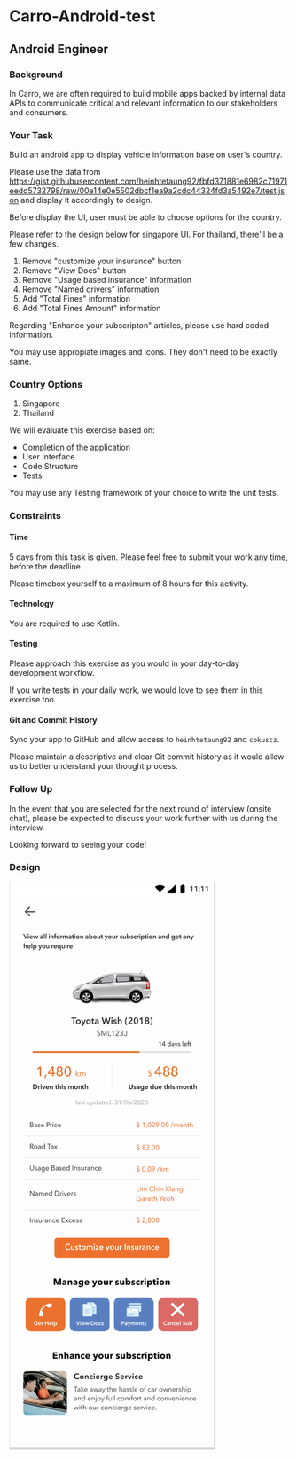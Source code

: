 # Carro-Android-test

## Android Engineer

### Background

In Carro, we are often required to build mobile apps backed by internal data APIs
to communicate critical and relevant information to our stakeholders and consumers.

### Your Task

Build an android app to display vehicle information base on user's country. 

Please use the data from https://gist.githubusercontent.com/heinhtetaung92/fbfd371881e6982c71971eedd5732798/raw/00e14e0e5502dbcf1ea9a2cdc44324fd3a5492e7/test.json and display it accordingly to design.

Before display the UI, user must be able to choose options for the country.

Please refer to the design below for singapore UI.
For thailand, there'll be a few changes. 
1. Remove "customize your insurance" button
2. Remove "View Docs" button
3. Remove "Usage based insurance" information
4. Remove "Named drivers" information
5. Add "Total Fines" information
6. Add "Total Fines Amount" information

Regarding "Enhance your subscripton" articles, please use hard coded information. 

You may use appropiate images and icons. They don't need to be exactly same.

### Country Options
1. Singapore
2. Thailand

We will evaluate this exercise based on:

- Completion of the application
- User Interface
- Code Structure
- Tests

You may use any Testing framework of your choice to write the unit tests.

### Constraints

#### Time

5 days from this task is given. Please feel free to submit your work any time, before the deadline.

Please timebox yourself to a maximum of 8 hours for this activity.

#### Technology

You are required to use Kotlin.

#### Testing

Please approach this exercise as you would in your day-to-day development workflow.

If you write tests in your daily work, we would love to see them in this exercise too.

#### Git and Commit History

Sync your app to GitHub and allow access to `heinhtetaung92` and `cokuscz`.

Please maintain a descriptive and clear Git commit history as it would allow us to better understand your thought process.

### Follow Up

In the event that you are selected for the next round of interview (onsite chat),
please be expected to discuss your work further with us during the interview.

Looking forward to seeing your code!

### Design

![alt text](https://raw.githubusercontent.com/heinhtetaung92/Carro-Android-Test/main/singapore-vehicle-detail.png)
